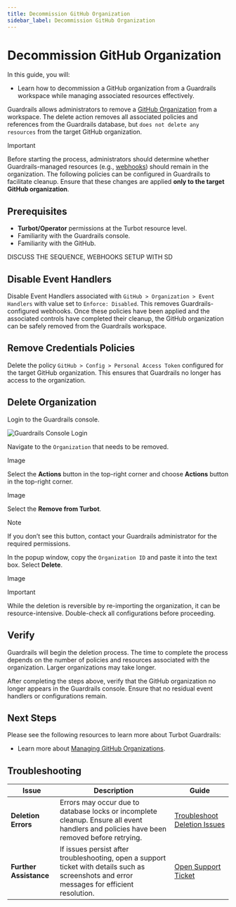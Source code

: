 ```yaml
---
title: Decommission GitHub Organization
sidebar_label: Decommission GitHub Organization
---
```


# Decommission GitHub Organization

In this guide, you will:

- Learn how to decommission a GitHub organization from a Guardrails workspace while managing associated resources effectively.

Guardrails allows administrators to remove a [GitHub Organization](https://docs.github.com/en/organizations/collaborating-with-groups-in-organizations/about-organizations) from a workspace. The delete action removes all associated policies and references from the Guardrails database, but `does not delete any resources` from the target GitHub organization.

<!-- Careful consideration should be made when managing resources such as webhooks, as once removed, these changes cannot be undone. -->

> [!IMPORTANT]
> Before starting the process, administrators should determine whether Guardrails-managed resources (e.g., [webhooks](https://docs.github.com/en/webhooks/about-webhooks)) should remain in the organization. The following policies can be configured in Guardrails to facilitate cleanup. Ensure that these changes are applied **only to the target GitHub organization**.

## Prerequisites

- **Turbot/Operator** permissions at the Turbot resource level.
- Familiarity with the Guardrails console.
- Familiarity with the GitHub.

DISCUSS THE SEQUENCE, WEBHOOKS SETUP WITH SD

## Disable Event Handlers

Disable Event Handlers associated with `GitHub > Organization > Event Handlers` with value set to `Enforce: Disabled`. This removes Guardrails-configured webhooks. Once these policies have been applied and the associated controls have completed their cleanup, the GitHub organization can be safely removed from the Guardrails workspace.

## Remove Credentials Policies

Delete the policy `GitHub > Config > Personal Access Token` configured for the target GitHub organization. This ensures that Guardrails no longer has access to the organization.

## Delete Organization

Login to the Guardrails console.

![Guardrails Console Login](/images/docs/guardrails/guides/github/decommission-github-organization/guardrails-console-login.png)

Navigate to the `Organization` that needs to be removed.

Image

Select the **Actions** button in the top-right corner and choose **Actions** button in the top-right corner.

Image

Select the **Remove from Turbot**.

> [!NOTE]
> If you don’t see this button, contact your Guardrails administrator for the required permissions.

In the popup window, copy the `Organization ID` and paste it into the text box. Select **Delete**.

Image

> [!IMPORTANT]
> While the deletion is reversible by re-importing the organization, it can be resource-intensive. Double-check all configurations before proceeding.

## Verify

Guardrails will begin the deletion process. The time to complete the process depends on the number of policies and resources associated with the organization. Larger organizations may take longer.

After completing the steps above, verify that the GitHub organization no longer appears in the Guardrails console. Ensure that no residual event handlers or configurations remain.

## Next Steps

Please see the following resources to learn more about Turbot Guardrails:

- Learn more about [Managing GitHub Organizations](guides/github/manage-organizations).

## Troubleshooting

| Issue                  | Description                                                                                                                                  | Guide                                                                                   |
| ---------------------- | -------------------------------------------------------------------------------------------------------------------------------------------- | --------------------------------------------------------------------------------------- |
| **Deletion Errors**    | Errors may occur due to database locks or incomplete cleanup. Ensure all event handlers and policies have been removed before retrying.      | [Troubleshoot Deletion Issues](/guardrails/docs/github/troubleshooting#deletion-errors) |
| **Further Assistance** | If issues persist after troubleshooting, open a support ticket with details such as screenshots and error messages for efficient resolution. | [Open Support Ticket](https://support.turbot.com)                                       |
